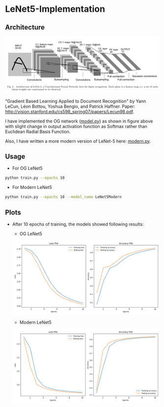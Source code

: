 # LeNet5-Implementation

## Architecture

![LeNet-5 Architecture](./images/architecture.png)

"Gradient Based Learning Applied to Document Recognition" by Yann LeCun, Léon Bottou, Yoshua Bengio, and Patrick Haffner.
Paper: http://vision.stanford.edu/cs598_spring07/papers/Lecun98.pdf.

I have implemented the OG network ([model.py](./model/model.py)) as shown in figure above with slight change in output activation function as Softmax rather than Euclidean Radial Basis Function.

Also, I have written a more modern version of LeNet-5 here: [modern.py](./model/modern.py).

## Usage

- For OG LeNet5

```bash
python train.py --epochs 10
```

- For Modern LeNet5

```bash
python train.py --epochs 10 --model_name LeNet5Modern 
```

## Plots

- After 10 epochs of training, the models showed following results:

    - OG LeNet5

    ![OG LeNet-5 Loss and Accuracy Plots](./results/LeNet5.png)

    - Modern LeNet5

    ![Modern LeNet-5 Loss and Accuracy Plots](./results/LeNet5Modern.png)
